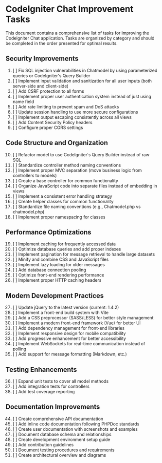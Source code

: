 # CodeIgniter Chat Improvement Tasks

This document contains a comprehensive list of tasks for improving the CodeIgniter Chat application. Tasks are organized by category and should be completed in the order presented for optimal results.

## Security Improvements

1. [ ] Fix SQL injection vulnerabilities in Chatmodel by using parameterized queries or CodeIgniter's Query Builder
2. [ ] Implement input validation and sanitization for all user inputs (both server-side and client-side)
3. [ ] Add CSRF protection to all forms
4. [ ] Implement proper user authentication system instead of just using name field
5. [ ] Add rate limiting to prevent spam and DoS attacks
6. [ ] Update session handling to use more secure configurations
7. [ ] Implement output escaping consistently across all views
8. [ ] Add Content Security Policy headers
9. [ ] Configure proper CORS settings

## Code Structure and Organization

10. [ ] Refactor model to use CodeIgniter's Query Builder instead of raw SQL
11. [ ] Standardize controller method naming conventions
12. [ ] Implement proper MVC separation (move business logic from controllers to models)
13. [ ] Create a base controller for common functionality
14. [ ] Organize JavaScript code into separate files instead of embedding in views
15. [ ] Implement a consistent error handling strategy
16. [ ] Create helper classes for common functionality
17. [ ] Standardize file naming conventions (e.g., Chatmodel.php vs chatmodel.php)
18. [ ] Implement proper namespacing for classes

## Performance Optimizations

19. [ ] Implement caching for frequently accessed data
20. [ ] Optimize database queries and add proper indexes
21. [ ] Implement pagination for message retrieval to handle large datasets
22. [ ] Minify and combine CSS and JavaScript files
23. [ ] Implement lazy loading for older messages
24. [ ] Add database connection pooling
25. [ ] Optimize front-end rendering performance
26. [ ] Implement proper HTTP caching headers

## Modern Development Practices

27. [ ] Update jQuery to the latest version (current: 1.4.2)
28. [ ] Implement a front-end build system with Vite
29. [ ] Add a CSS preprocessor (SASS/LESS) for better style management
30. [ ] Implement a modern front-end framework (Vue) for better UI
31. [ ] Add dependency management for front-end libraries
32. [ ] Implement responsive design for mobile compatibility
33. [ ] Add progressive enhancement for better accessibility
34. [ ] Implement WebSockets for real-time communication instead of polling
35. [ ] Add support for message formatting (Markdown, etc.)

## Testing Enhancements

36. [ ] Expand unit tests to cover all model methods
37. [ ] Add integration tests for controllers
39. [ ] Add test coverage reporting


## Documentation Improvements

44. [ ] Create comprehensive API documentation
45. [ ] Add inline code documentation following PHPDoc standards
46. [ ] Create user documentation with screenshots and examples
47. [ ] Document database schema and relationships
48. [ ] Create development environment setup guide
49. [ ] Add contribution guidelines
50. [ ] Document testing procedures and requirements
51. [ ] Create architectural overview and diagrams

